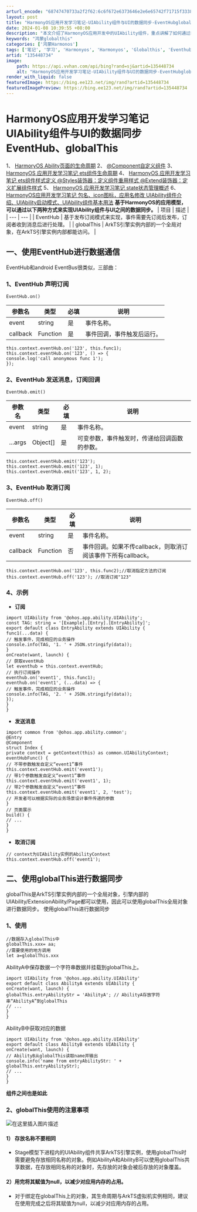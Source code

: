 ```yaml
---
arturl_encode: "68747470733a2f2f62:6c6f672e6373646e2e6e65742f71715f33383335353331332f:61727469636c652f64657461696c732f313335343438373334"
layout: post
title: "HarmonyOS应用开发学习笔记-UIAbility组件与UI的数据同步-EventHubglobalThis"
date: 2024-01-08 10:39:55 +08:00
description: "本文介绍了HarmonyOS应用开发中的UIAbility组件，重点讲解了如何通过EventHub的"
keywords: "鸿蒙globalthis"
categories: ['鸿蒙Harmonos']
tags: ['笔记', '学习', 'Harmonyos', 'Harmonyos', 'Globalthis', 'Eventhub']
artid: "135448734"
image:
    path: https://api.vvhan.com/api/bing?rand=sj&artid=135448734
    alt: "HarmonyOS应用开发学习笔记-UIAbility组件与UI的数据同步-EventHubglobalThis"
render_with_liquid: false
featuredImage: https://bing.ee123.net/img/rand?artid=135448734
featuredImagePreview: https://bing.ee123.net/img/rand?artid=135448734
---
```


# HarmonyOS应用开发学习笔记 UIAbility组件与UI的数据同步 EventHub、globalThis
1、
[HarmoryOS Ability页面的生命周期](https://blog.csdn.net/qq\_38355313/article/details/135381725)
2、
[@Component自定义组件](https://blog.csdn.net/qq\_38355313/article/details/135387081?spm=1001.2014.3001.5502)
3、
[HarmonyOS 应用开发学习笔记 ets组件生命周期](https://blog.csdn.net/qq\_38355313/article/details/135388703?spm=1001.2014.3001.5502)
4、
[HarmonyOS 应用开发学习笔记 ets组件样式定义 @Styles装饰器：定义组件重用样式 @Extend装饰器：定义扩展组件样式](https://blog.csdn.net/qq\_38355313/article/details/135390328?spm=1001.2014.3001.5501)
5、
[HarmonyOS 应用开发学习笔记 state状态管理概述](https://blog.csdn.net/qq\_38355313/article/details/135407498)
6、
[HarmonyOS应用开发学习笔记 包名、icon图标，应用名修改 UIAbility组件介绍、UIAbility启动模式、UIAbility组件基本用法](https://blog.csdn.net/qq\_38355313/article/details/135410362)
**基于HarmonyOS的应用模型，可以通过以下两种方式来实现UIAbility组件与UI之间的数据同步。**
| 项目 | 描述 |
| --- | --- |
| EventHub | 基于发布订阅模式来实现，事件需要先订阅后发布，订阅者收到消息后进行处理。 |
| globalThis | ArkTS引擎实例内部的一个全局对象，在ArkTS引擎实例内部都能访问。 |
## 一、使用EventHub进行数据通信
EventHub和android EventBus很类似，三部曲：
### 1、EventHub 声明订阅
```
EventHub.on()
```
| 参数名 | 类型 | 必填 | 说明 |
| --- | --- | --- | --- |
| event | string | 是 | 事件名称。 |
| callback | Function | 是 | 事件回调，事件触发后运行。 |
```
this.context.eventHub.on('123', this.func1);
this.context.eventHub.on('123', () => {
console.log('call anonymous func 1');
});
```
### 2、EventHub 发送消息，订阅回调
```
EventHub.emit()
```
| 参数名 | 类型 | 必填 | 说明 |
| --- | --- | --- | --- |
| event | string | 是 | 事件名称。 |
| …args | Object[] | 是 | 可变参数，事件触发时，传递给回调函数的参数。 |
```
this.context.eventHub.emit('123');
this.context.eventHub.emit('123', 1);
this.context.eventHub.emit('123', 1, 2);
```
### 3、EventHub 取消订阅
```
EventHub.off()
```
| 参数名 | 类型 | 必填 | 说明 |
| --- | --- | --- | --- |
| event | string | 是 | 事件名称。 |
| callback | Function | 否 | 事件回调。如果不传callback，则取消订阅该事件下所有callback。 |
```
this.context.eventHub.on('123', this.func2);//取消指定方法的订阅
this.context.eventHub.off('123'); //取消订阅"123"
```
### 4、示例
* **订阅**
```
import UIAbility from '@ohos.app.ability.UIAbility';
const TAG: string = '[Example].[Entry].[EntryAbility]';
export default class EntryAbility extends UIAbility {
func1(...data) {
// 触发事件，完成相应的业务操作
console.info(TAG, '1. ' + JSON.stringify(data));
}
onCreate(want, launch) {
// 获取eventHub
let eventhub = this.context.eventHub;
// 执行订阅操作
eventhub.on('event1', this.func1);
eventhub.on('event1', (...data) => {
// 触发事件，完成相应的业务操作
console.info(TAG, '2. ' + JSON.stringify(data));
});
}
}
```
* **发送消息**
```
import common from '@ohos.app.ability.common';
@Entry
@Component
struct Index {
private context = getContext(this) as common.UIAbilityContext;
eventHubFunc() {
// 不带参数触发自定义“event1”事件
this.context.eventHub.emit('event1');
// 带1个参数触发自定义“event1”事件
this.context.eventHub.emit('event1', 1);
// 带2个参数触发自定义“event1”事件
this.context.eventHub.emit('event1', 2, 'test');
// 开发者可以根据实际的业务场景设计事件传递的参数
}
// 页面展示
build() {
// ...
}
}
```
* **取消订阅**
```
// context为UIAbility实例的AbilityContext
this.context.eventHub.off('event1');
```
## 二、使用globalThis进行数据同步
globalThis是ArkTS引擎实例内部的一个全局对象，引擎内部的UIAbility/ExtensionAbility/Page都可以使用，因此可以使用globalThis全局对象进行数据同步。
使用globalThis进行数据同步
### 1、使用
```
//数据存入globalThis中
globalThis.xxx= aa;
//需要使用的地方调用
let a=globalThis.xxx
```
AbilityA中保存数据一个字符串数据并挂载到globalThis上。
```
import UIAbility from '@ohos.app.ability.UIAbility'
export default class AbilityA extends UIAbility {
onCreate(want, launch) {
globalThis.entryAbilityStr = 'AbilityA'; // AbilityA存放字符串“AbilityA”到globalThis
// ...
}
}
```
AbilityB中获取对应的数据
```
import UIAbility from '@ohos.app.ability.UIAbility'
export default class AbilityB extends UIAbility {
onCreate(want, launch) {
// AbilityB从globalThis读取name并输出
console.info('name from entryAbilityStr: ' + globalThis.entryAbilityStr);
// ...
}
}
```
**组件之间也是如此**
### 2、globalThis使用的注意事项
![在这里插入图片描述](https://i-blog.csdnimg.cn/blog\_migrate/8686772c2b164a5515661d3ace15dd81.png#pic\_center)
#### **1） 存放名称不要相同**
* Stage模型下进程内的UIAbility组件共享ArkTS引擎实例，使用globalThis时需要避免存放相同名称的对象。例如AbilityA和AbilityB可以使用globalThis共享数据，在存放相同名称的对象时，先存放的对象会被后存放的对象覆盖。
#### **2）用完将其赋值为null，以减少对应用内存的占用。**
* 对于绑定在globalThis上的对象，其生命周期与ArkTS虚拟机实例相同，建议在使用完成之后将其赋值为null，以减少对应用内存的占用。